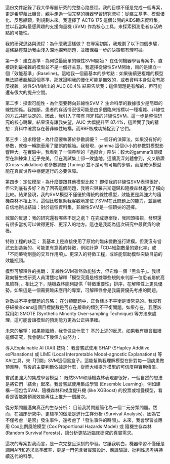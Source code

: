 這份文件記錄了我大學專題研究的完整心路歷程。我的目標不僅是完成一個專案，更是希望藉此機會，親手走過一個完整的機器學習研究流程：從建立基準、模型優化、反思瓶頸，到規劃未來。我選擇了 ACTG 175 這個公開的AIDS臨床資料集，並以我當時最感興趣的支援向量機 (SVM) 作為核心工具，來探索預測患者存活終點的可能性。

我的研究思路與流程：為什麼我這樣做？
在專案初期，我規劃了以下四個步驟，這條路徑幫助我由淺入深地探索問題，並確保每一步的決策都有理可據。

第一步：建立基準 - 為何從最簡單的線性SVM開始？
在任何機器學習專案中，直接跳到最複雜的模型並不是一個好主意。我選擇從線性SVM開始，目的是建立一個「效能基準」(Baseline)。這給我一個最基本的參考點：如果後續更複雜的模型無法顯著超越這個基準，那就證明我的優化可能是無效的，或者資料本身就沒有那麼複雜。線性SVM給出的 AUC 80.4% 結果告訴我：這個問題是有解的，但可能還有很大的提升空間。

第二步：探索可能性 - 為什麼要轉向非線性SVM？
生命科學的數據很少是簡單的線性關係。我推斷，患者的存活情況很可能是由多個臨床指標以一種複雜、非線性的方式共同決定的。因此，我引入了帶有 RBF核的非線性SVM。這一步是整個研究的核心跳躍。結果沒有讓我失望，AUC 大幅提升至 87.4%，這證實了我的猜想：資料中確實存在著非線性結構，而RBF核成功捕捉到了它們。

第三步：追求穩健 - 為什麼要執著於參數調優？
一個好的演算法，如果沒有好的參數，就像一輛跑車用了錯誤的輪胎。我發現，gamma 這個小小的參數對模型影響巨大。在實驗中，我看到了一個典型的「過擬合」陷阱：較大的gamma值讓模型在訓練集上近乎完美，但在測試集上卻一敗塗地。這讓我深刻體會到，交叉驗證 (Cross-validation) 和參數調優 (Tuning) 並不是可有可無的步驟，而是確保模型能在真實世界中穩健運行的必要保障。

第四步：定位模型 - 為什麼要跟其他模型比較？
即便我的非線性SVM表現很好，但它到底有多好？為了回答這個問題，我將它與羅吉斯迴歸和隨機森林進行了橫向比較。結果發現，我的SVM模型不僅優於傳統的線性模型，效能更是與強大的隨機森林不相上下。這個比較幫助我客觀地定位了SVM在此問題上的能力，並讓我自信地得出結論：對於這個資料集，非線性SVM是一個頂尖的選擇。

誠實的反思：我的研究還有哪些不足之處？
在完成專案後，我回頭檢視，發現還有很多當初可以做得更好、更深入的地方。這也是我認為這次研究中最寶貴的收穫。

特徵工程的缺乏： 我基本上是直接使用了原始的臨床變數進行建模。但我沒有嘗試去創造新的、可能更有意義的特徵，例如計算「CD4細胞數量的變化率」或「不同藥物劑量的交互作用項」。更深入的特徵工程，或許能幫助模型突破目前的效能瓶頸。

模型可解釋性的挑戰： 非線性SVM雖然效能強大，但它像一個「黑盒子」。我很難向醫生或研究人員清楚地解釋「模型究竟是根據哪些規則來判斷一位患者屬於高風險群」。相比之下，隨機森林能夠提供「特徵重要性」排序，在解釋性上更具優勢。如果這是一個需要臨床應用的專案，可解釋性會是我需要優先考慮的問題。

對數據不平衡問題的忽略： 在分類問題中，正負樣本不平衡是很常見的。我沒有仔細檢查cens這個目標變數是否存在嚴重的類別不平衡問題。如果存在，我應該採用如 SMOTE (Synthetic Minority Over-sampling Technique) 等方法來處理，這可能會讓模型的預測能力更為公正與準確。

未來的展望：如果能繼續，我會做些什麼？
基於上述的反思，如果我有機會繼續這個研究，我會朝以下幾個方向努力：

導入Explainable AI (XAI) 技術： 我會嘗試使用 SHAP (SHapley Additive exPlanations) 或 LIME (Local Interpretable Model-agnostic Explanations) 等XAI工具，來「打開」SVM這個黑盒子。這能幫助我理解模型在針對每一個病患做預測時，背後的主要判斷依據是什麼，從而大幅提升模型的可信度與實用價值。

嘗試更強大的集成學習模型： 既然SVM和隨機森林表現都很好，一個自然的想法是將它們「結合」起來。我會嘗試使用集成學習 (Ensemble Learning)，例如建構一個包含SVM、隨機森林和梯度提升機 (like XGBoost) 的投票或堆疊模型，看看是否能將預測效能再往上推升一個層次。

從分類問題邁向真正的生存分析： 目前我將問題簡化為一個二元分類問題。然而，在臨床研究中，更標準的做法是進行生存分析 (Survival Analysis)，因為它不僅考慮「是否」發生事件，還考慮了「發生事件的時間」。未來，我會學習並應用 Cox比例風險模型 (Cox Proportional Hazards Model) 或 隨機生存森林 (Random Survival Forests)，讓分析更貼近臨床研究的真實需求。

這次的專案對我而言，是一次完整且深刻的學習。它讓我明白，機器學習不僅僅是調用API和追求高準確率，更是一門包含著實驗設計、嚴謹驗證、批判性思考與持續迭代的科學。
